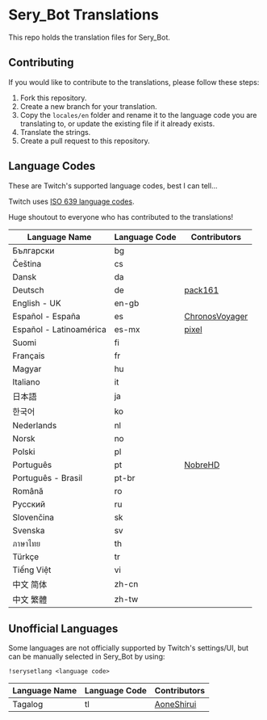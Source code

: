 # Sery_Bot Translations

This repo holds the translation files for Sery_Bot.

## Contributing

If you would like to contribute to the translations, please follow these steps:

1. Fork this repository.
2. Create a new branch for your translation.
3. Copy the `locales/en` folder and rename it to the language code you are translating to, or update the existing file if it already exists.
4. Translate the strings.
5. Create a pull request to this repository.

## Language Codes

These are Twitch's supported language codes, best I can tell...

Twitch uses [ISO 639 language codes](https://en.wikipedia.org/wiki/List_of_ISO_639_language_codes). 

Huge shoutout to everyone who has contributed to the translations!

| Language Name | Language Code | Contributors |
| --- | --- | --- |
| Български | bg |
| Čeština | cs |
| Dansk | da |
| Deutsch | de | [pack161](https://x.com/Pack161x) |
| English - UK | en-gb |
| Español - España | es | [ChronosVoyager](https://x.com/ChronosVoyager) |
| Español - Latinoamérica | es-mx | [pixel](https://x.com/thepixeltwink) |
| Suomi | fi |
| Français | fr |
| Magyar | hu |
| Italiano | it |
| 日本語 | ja |
| 한국어 | ko |
| Nederlands | nl |
| Norsk | no |
| Polski | pl |
| Português | pt | [NobreHD](https://x.com/NobreHD) |
| Português - Brasil | pt-br |
| Română | ro |
| Русский | ru |
| Slovenčina | sk |
| Svenska | sv |
| ภาษาไทย | th |
| Türkçe | tr |
| Tiếng Việt | vi |
| 中文 简体 | zh-cn |
| 中文 繁體 | zh-tw |


## Unofficial Languages

Some languages are not officially supported by Twitch's settings/UI, but can be manually selected in Sery_Bot by using:
```
!serysetlang <language code>
```
| Language Name | Language Code | Contributors |
| --- | --- | --- |
| Tagalog | tl | [AoneShirui](https://x.com/AoneShirui) |

